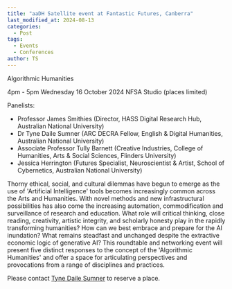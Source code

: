 ```yaml
---
title: "aaDH Satellite event at Fantastic Futures, Canberra"
last_modified_at: 2024-08-13
categories:
  - Post
tags:
  - Events
  - Conferences
author: TS
---
```


Algorithmic Humanities

4pm - 5pm Wednesday 16 October 2024 
NFSA Studio (places limited) 

Panelists:
- Professor James Smithies (Director, HASS Digital Research Hub, Australian National University)
- Dr Tyne Daile Sumner (ARC DECRA Fellow, English & Digital Humanities, Australian National University)
- Associate Professor Tully Barnett (Creative Industries, College of Humanities, Arts & Social Sciences, Flinders University)
- Jessica Herrington (Futures Specialist, Neuroscientist & Artist, School of Cybernetics, Australian National University)

Thorny ethical, social, and cultural dilemmas have begun to emerge as the use of 'Artificial Intelligence' tools becomes increasingly common across the Arts and Humanities. With novel methods and new infrastructural possibilities has also come the increasing automation, commodification and surveillance of research and education. What role will critical thinking, close reading, creativity, artistic integrity, and scholarly honesty play in the rapidly transforming humanities? How can we best embrace and prepare for the AI inundation? What remains steadfast and unchanged despite the extractive economic logic of generative AI? This roundtable and networking event will present five distinct responses to the concept of the 'Algorithmic Humanities' and offer a space for articulating perspectives and provocations from a range of disciplines and practices.

Please contact  [Tyne Daile Sumner](mailto:tyne.sumner@anu.edu.au?subject=Fantastic%20Futures%20-%20Algorithmic%20Humanities) to reserve a place. 
